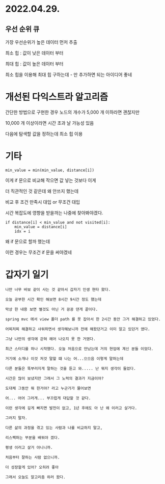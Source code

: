 # 2022.04.29.

## 우선 순위 큐

가장 우선순위가 높은 데이터 먼저 추출

최소 힙 : 값이 낮은 데이터 부터

최대 힙 : 값이 높은 데이터 부터

최소 힙을 이용해 최대 힙 구하는데 - 만 추가하면 되는 아이디어 좋네

# 개선된 다익스트라 알고리즘

간단한 방법으로 구현한 경우 노드의 개수가 5,000 개 이하라면 괜찮지만

10,000 개 이상이라면 시간 초과 날 가능성 있음

다음에 탐색할 값을 정하는데 최소 힙 이용

# 기타

```
min_value = min(min_value, distance[i])
```

이게 if 문으로 비교해 작으면 값 넣는 것보다 이게

더 직관적인 것 같은데 왜 안쓰지 했는데

비교 후 조건 만족시 대입 or 무조건 대입

시간 복잡도에 영향을 받을까는 나중에 찾아봐야겠다.

```
if distance[i] < min_value and not visited[i]:
    min_value = distance[i]
    idx = i
```

왜 if 문으로 할까 했는데

이런 경우는 무조건 if 문을 써야겠네

# 갑자기 일기

```
나만 너무 바보 같이 사는 것 같아서 갑자기 인생 현타 왔다.

오늘 공부한 시간 확인 해보면 8시간 9시간 정도 했는데

막상 한 내용 보면 별것도 아닌 거 끙끙 댄게 끝이다.

spring mvc 에서 view 폴더 path 를 못 잡아서 한 2시간 동안 그거 해결하고 있었다.

어찌저찌 해결하고 샤워하면서 생각해보니까 전에 해왔던거고 이미 알고 있던거 였다.
 
그냥 나만의 생각에 갇혀 헤어 나오지 못 한 거였다.

최근 스터디를 하나 시작했다. 오늘 처음으로 만났는데 거의 현업에 계신 분들 이었다.

거기에 소개나 이것 저것 말할 떄 나는 어...으으음 이렇게 말하는데

다른 분들은 똑부러지게 말하는 것을 듣고 와..... 난 뭐지 생각이 들었다.

시간은 많이 보냈지만 그래서 그 노력의 결과가 지금이야?

도대체 그동안 뭐 한거야? 라고 누군가가 물어보면

어... 어어 그러게... 부끄럽게 대답할 것 같다.

이런 생각에 깊게 빠지면 발전이 없고, 1년 후에도 아 난 왜 이러고 살거다.

그러지 말자.

다른 삶의 과정을 겪고 있는 사람과 나를 비교하지 말고,

리스펙하는 부분을 배워야 겠다.

평생 이러고 살거 아니니까. 

처음부터 잘하는 사람 없으니까.

더 성장할게 있어? 오히려 좋아

그래서 오늘도 알고리즘 하러 왔다.
```